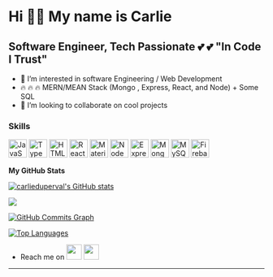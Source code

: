 Hi 🤚🏾 My name is Carlie  
============================ 
Software Engineer, Tech Passionate 💕 💕 "In Code I Trust"
---------------------------- 


- 👀 I’m interested in software Engineering / Web Development
- 🔥 🔥 🔥 MERN/MEAN Stack (Mongo , Express, React, and Node) + Some SQL
- 💞️ I’m looking to collaborate on cool projects

[gmail]: mailto:ritchellcarlie@gmail.com
[linkedin]: https://www.linkedin.com/in/carlieduperval/

<!-- ### [![Badge](https://widget.realdeveloper.pro/api/badge?title=Languages%20and%20Framework&badges=JavaScript,React,Node.js,Express.js,Bootstrap,Typescript,Python,React-Native,Electron,SASS)](https://github.com/carlieduperval)

### [![Badge](https://widget.realdeveloper.pro/api/badge?title=Database%20and%20DevOps&badges=MySQL,MongoDB,Mongoose,Firestore)](https://github.com/carlieduperval) -->



### Skills

<p align="left">
<a href="https://developer.mozilla.org/en-US/docs/Web/JavaScript" target="_blank" rel="noreferrer"><img src="https://raw.githubusercontent.com/danielcranney/readme-generator/main/public/icons/skills/javascript-colored.svg" width="36" height="36" alt="JavaScript" /></a>
<a href="https://www.typescriptlang.org/" target="_blank" rel="noreferrer"><img src="https://raw.githubusercontent.com/danielcranney/readme-generator/main/public/icons/skills/typescript-colored.svg" width="36" height="36" alt="TypeScript" /></a>
<a href="https://developer.mozilla.org/en-US/docs/Glossary/HTML5" target="_blank" rel="noreferrer"><img src="https://raw.githubusercontent.com/danielcranney/readme-generator/main/public/icons/skills/html5-colored.svg" width="36" height="36" alt="HTML5" /></a>
<a href="https://reactjs.org/" target="_blank" rel="noreferrer"><img src="https://raw.githubusercontent.com/danielcranney/readme-generator/main/public/icons/skills/react-colored.svg" width="36" height="36" alt="React" /></a>
<a href="https://mui.com/" target="_blank" rel="noreferrer"><img src="https://raw.githubusercontent.com/danielcranney/readme-generator/main/public/icons/skills/materialui-colored.svg" width="36" height="36" alt="Material UI" /></a>
<a href="https://nodejs.org/en/" target="_blank" rel="noreferrer"><img src="https://raw.githubusercontent.com/danielcranney/readme-generator/main/public/icons/skills/nodejs-colored.svg" width="36" height="36" alt="NodeJS" /></a>
<a href="https://expressjs.com/" target="_blank" rel="noreferrer"><img src="https://raw.githubusercontent.com/danielcranney/readme-generator/main/public/icons/skills/express-colored.svg" width="36" height="36" alt="Express" /></a>
<a href="https://www.mongodb.com/" target="_blank" rel="noreferrer"><img src="https://raw.githubusercontent.com/danielcranney/readme-generator/main/public/icons/skills/mongodb-colored.svg" width="36" height="36" alt="MongoDB" /></a>
<a href="https://www.mysql.com/" target="_blank" rel="noreferrer"><img src="https://raw.githubusercontent.com/danielcranney/readme-generator/main/public/icons/skills/mysql-colored.svg" width="36" height="36" alt="MySQL" /></a>
<a href="https://firebase.google.com/" target="_blank" rel="noreferrer"><img src="https://raw.githubusercontent.com/danielcranney/readme-generator/main/public/icons/skills/firebase-colored.svg" width="36" height="36" alt="Firebase" /></a>
</p>


<b>My GitHub Stats</b>

<a href="http://www.github.com/carlieduperval"><img src="https://github-readme-stats.vercel.app/api?username=carlieduperval&show_icons=true&hide=&count_private=true&title_color=a855f7&text_color=ffffff&icon_color=a855f7&bg_color=000000&hide_border=true&show_icons=true" alt="carlieduperval's GitHub stats" /></a>

<a href="http://www.github.com/carlieduperval"><img src="https://github-readme-streak-stats.herokuapp.com/?user=carlieduperval&stroke=ffffff&background=000000&ring=a855f7&fire=a855f7&currStreakNum=ffffff&currStreakLabel=a855f7&sideNums=ffffff&sideLabels=ffffff&dates=ffffff&hide_border=true" /></a>

<a href="http://www.github.com/carlieduperval"><img src="https://activity-graph.herokuapp.com/graph?username=carlieduperval&bg_color=000000&color=ffffff&line=a855f7&point=ffffff&area_color=000000&area=true&hide_border=true&custom_title=GitHub%20Commits%20Graph" alt="GitHub Commits Graph" /></a>

<a href="https://github.com/carlieduperval" align="left"><img src="https://github-readme-stats.vercel.app/api/top-langs/?username=carlieduperval&langs_count=10&title_color=a855f7&text_color=ffffff&icon_color=a855f7&bg_color=000000&hide_border=true&locale=en&custom_title=Top%20%Languages" alt="Top Languages" /></a>

- Reach me on [<img height="30" src = "https://img.shields.io/badge/gmail-c14438?&style=flat&logo=gmail&logoColor=white">][gmail]
  [<img height="30" src="https://img.shields.io/badge/linkedin-blue.svg?&style=flat&logo=linkedin&logoColor=white" />][linkedin]
  <br />

<hr />
